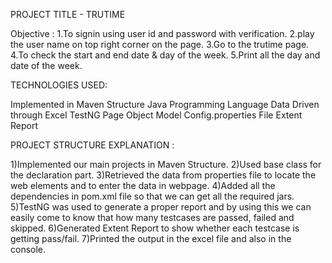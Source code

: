 PROJECT TITLE - TRUTIME

Objective :
1.To signin using user id and password with verification.
2.play the user name on top right corner on the page.
3.Go to the trutime page.
4.To check the start and end date & day of the week.
5.Print all the day and date of the week.

TECHNOLOGIES USED: 

Implemented in Maven Structure
Java Programming Language
Data Driven through Excel
TestNG
Page Object Model
Config.properties File
Extent Report


PROJECT STRUCTURE EXPLANATION :

1)Implemented our main projects in Maven Structure. 
2)Used base class for the declaration part.
3)Retrieved the data from properties file to locate the web elements and to enter the data in webpage.
4)Added all the dependencies in pom.xml file so that we can get all the required jars.
5)TestNG was used to generate a proper report and by using this we can easily come to know that how many testcases are passed, failed and skipped.
6)Generated Extent Report to show whether each testcase is getting pass/fail.
7)Printed the output in the excel file and also in the console.  
